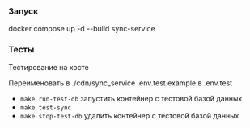 
### Запуск

docker compose up -d --build sync-service


### Тесты

Тестирование на хосте

Переименовать в ./cdn/sync_service .env.test.example в .env.test
- `make run-test-db` запустить контейнер с тестовой базой данных
- `make test-sync`
- `make stop-test-db` удалить контейнер с тестовой базой данных

